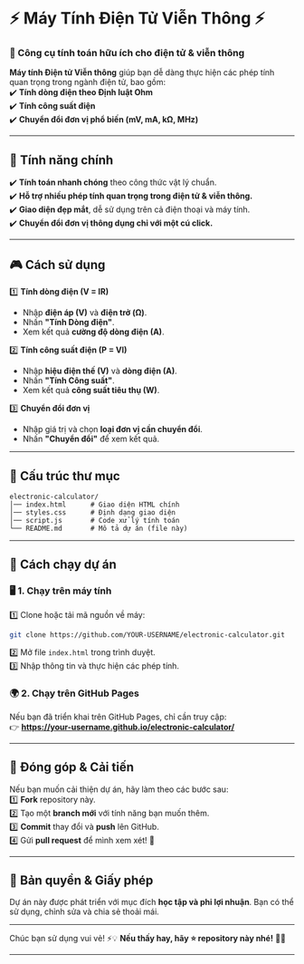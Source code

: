 # ⚡ Máy Tính Điện Tử Viễn Thông ⚡  
### 🎯 Công cụ tính toán hữu ích cho điện tử & viễn thông  

**Máy tính Điện tử Viễn thông** giúp bạn dễ dàng thực hiện các phép tính quan trọng trong ngành điện tử, bao gồm:  
✔️ **Tính dòng điện theo Định luật Ohm**  
✔️ **Tính công suất điện**  
✔️ **Chuyển đổi đơn vị phổ biến (mV, mA, kΩ, MHz)**  

---

## 🌟 **Tính năng chính**  
✔️ **Tính toán nhanh chóng** theo công thức vật lý chuẩn.  
✔️ **Hỗ trợ nhiều phép tính quan trọng trong điện tử & viễn thông.**  
✔️ **Giao diện đẹp mắt**, dễ sử dụng trên cả điện thoại và máy tính.  
✔️ **Chuyển đổi đơn vị thông dụng chỉ với một cú click.**  

---

## 🎮 **Cách sử dụng**  
1️⃣ **Tính dòng điện (V = IR)**  
   - Nhập **điện áp (V)** và **điện trở (Ω)**.  
   - Nhấn **"Tính Dòng điện"**.  
   - Xem kết quả **cường độ dòng điện (A)**.  

2️⃣ **Tính công suất điện (P = VI)**  
   - Nhập **hiệu điện thế (V)** và **dòng điện (A)**.  
   - Nhấn **"Tính Công suất"**.  
   - Xem kết quả **công suất tiêu thụ (W)**.  

3️⃣ **Chuyển đổi đơn vị**  
   - Nhập giá trị và chọn **loại đơn vị cần chuyển đổi**.  
   - Nhấn **"Chuyển đổi"** để xem kết quả.  

---

## 📂 **Cấu trúc thư mục**  
```
electronic-calculator/
│── index.html      # Giao diện HTML chính
│── styles.css      # Định dạng giao diện
│── script.js       # Code xử lý tính toán
└── README.md       # Mô tả dự án (file này)
```

---

## 🚀 **Cách chạy dự án**  

### 🖥️ **1. Chạy trên máy tính**  
1️⃣ Clone hoặc tải mã nguồn về máy:  
```sh
git clone https://github.com/YOUR-USERNAME/electronic-calculator.git
```
2️⃣ Mở file `index.html` trong trình duyệt.  
3️⃣ Nhập thông tin và thực hiện các phép tính.  

### 🌍 **2. Chạy trên GitHub Pages**  
Nếu bạn đã triển khai trên GitHub Pages, chỉ cần truy cập:  
👉 **https://your-username.github.io/electronic-calculator/**  

---

## 🎯 **Đóng góp & Cải tiến**  
Nếu bạn muốn cải thiện dự án, hãy làm theo các bước sau:  
1️⃣ **Fork** repository này.  
2️⃣ Tạo một **branch mới** với tính năng bạn muốn thêm.  
3️⃣ **Commit** thay đổi và **push** lên GitHub.  
4️⃣ Gửi **pull request** để mình xem xét! 🚀  

---

## 📜 **Bản quyền & Giấy phép**  
Dự án này được phát triển với mục đích **học tập và phi lợi nhuận**. Bạn có thể sử dụng, chỉnh sửa và chia sẻ thoải mái.  

---

Chúc bạn sử dụng vui vẻ! ⚡💡 **Nếu thấy hay, hãy ⭐ repository này nhé!** 🚀✨  

---
